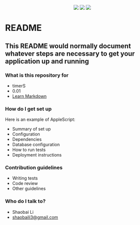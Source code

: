 <!-- <p align="center">
<img src="TimeS/Resources/Assets.xcassets/AppIcon.appiconset/2-76.png" />
</p>

<h1 align="center">TimerS</h1> -->

<p align="center">
    <a href="https://developer.apple.com/swift" target="_blank"><img src="https://img.shields.io/badge/language-Swift 4-<COLOR>.svg"/></a>
    <img src="https://img.shields.io/badge/platform-iOS-lightgrey.svg"/>
    <img src="https://img.shields.io/github/license/mashape/apistatus.svg"/>
</p>


# README #



## This README would normally document whatever steps are necessary to get your application up and running ##

### What is this repository for ###

* timerS
* 0.01
* [Learn Markdown](https://bitbucket.org/tutorials/markdowndemo)

### How do I get set up ###

<p>Here is an example of AppleScript:</p>

* Summary of set up
* Configuration
* Dependencies
* Database configuration
* How to run tests
* Deployment instructions

### Contribution guidelines ###

* Writing tests
* Code review
* Other guidelines

### Who do I talk to? ###

* Shaobai Li
* shaobaili3@gmail.com